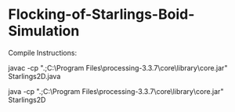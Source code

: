 # Flocking-of-Starlings-Boid-Simulation

Compile Instructions:

javac -cp ".;C:\Program Files\processing-3.3.7\core\library\core.jar" Starlings2D.java

java -cp ".;C:\Program Files\processing-3.3.7\core\library\core.jar" Starlings2D
